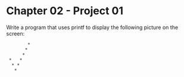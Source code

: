# Chapter 02 - Project 01

Write a program that uses printf to display the following picture on the screen:  

```
        *  
       *  
      *  
 *   *  
  * *  
   *  
```

